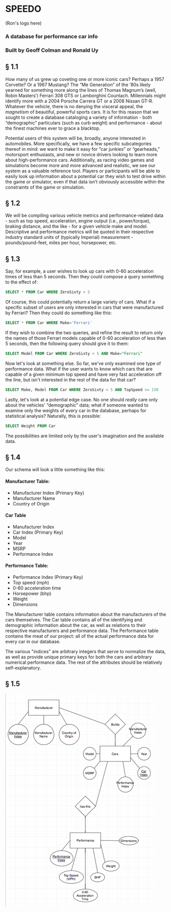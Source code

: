 # SPEEDO

(Ron's logo here)

### A database for performance car info
### Built by Geoff Colman and Ronald Uy

## § 1.1

How many of us grew up coveting one or more iconic cars? Perhaps a 1957 Corvette? Or a 1967 Mustang? The “Me Generation” of the ‘80s likely yearned for something more along the lines of Thomas Magnum’s (well, Robin Masters’) Ferrari 308 GTS or Lamborghini Countach. Millennials might identify more with a 2004 Porsche Carrera GT or a 2008 Nissan GT-R. Whatever the vehicle, there is no denying the visceral appeal, the _magnetism_ of beautiful, powerful sports cars. It is for this reason that we sought to create a database cataloging a variety of information - both “demographic” particulars (such as curb weight) and performance - about the finest machines ever to grace a blacktop.

Potential users of this system will be, broadly, anyone interested in automobiles. More specifically, we have a few specific subcategories thereof in mind: we want to make it easy for “car junkies” or “gearheads,” motorsport enthusiasts, and new or novice drivers looking to learn more about high-performance cars. Additionally, as racing video games and simulations become more and more advanced and realistic, we see our system as a valuable reference tool. Players or participants will be able to easily look up information about a potential car they wish to test drive within the game or simulator, even if that data isn’t obviously accessible within the constraints of the game or simulation.

## § 1.2

We will be compiling various vehicle metrics and performance-related data - such as top speed, acceleration, engine output (i.e., power/torque), braking distance, and the like - for a given vehicle make and model. Descriptive and performance metrics will be quoted in their respective industry standard units of (typically Imperial) measurement - pounds/pound-feet, miles per hour, horsepower, etc.

## § 1.3

Say, for example, a user wishes to look up cars with 0-60 acceleration times of less than 5 seconds. Then they could compose a query something to the effect of:

```SQL
SELECT * FROM Car WHERE ZeroSixty < 5
```

Of course, this could potentially return a large variety of cars. What if a specific subset of users are only interested in cars that were manufactured by Ferrari? Then they could do something like this:

```SQL
SELECT * FROM Car WHERE Make='Ferrari'
```

If they wish to combine the two queries, and refine the result to return only the names of those Ferrari models capable of 0-60 acceleration of less than 5 seconds, then the following query should give it to them:


```SQL
SELECT Model FROM Car WHERE ZeroSixty < 5 AND Make="Ferrari"
```

Now let's look at something else. So far, we've only examined one type of performance data. What if the user wants to know which cars that are capable of a given minimum top speed and have very fast acceleration off the line, but isn't interested in the rest of the data for that car?

```SQL
SELECT Make, Model FROM Car WHERE ZeroSixty < 5 AND TopSpeed >= 150
```

Lastly, let's look at a potential edge case. No one should _really_ care only about the vehicles' “demographic” data; what if someone wanted to examine only the weights of every car in the database, perhaps for statistical analysis? Naturally, this is possible:

```SQL
SELECT Weight FROM Car
```

The possibilities are limited only by the user's imagination and the available data.

## § 1.4

Our schema will look a little something like this:

#### Manufacturer Table: 
- Manufacturer Index (Primary Key)
- Manufacturer Name
- Country of Origin

#### Car Table
- Manufacturer Index
- Car Index (Primary Key) 
- Model
- Year
- MSRP
- Performance Index

#### Performance Table:
- Performance Index (Primary Key)
- Top speed (mph)
- 0-60 acceleration time
- Horsepower (bhp)
- Weight
- Dimensions

The Manufacturer table contains information about the manufacturers of the cars themselves. The Car table contains all of the identifying and demographic information about the car, as well as relations to their respective manufacturers and performance data. The Performance table contains the meat of our project: all of the actual performance data for every car in our database.

The various "indices" are arbitrary integers that serve to normalize the data, as well as provide unique primary keys for both the cars and arbitrary numerical performance data. The rest of the attributes should be relatively self-explanatory.

## § 1.5

![alt text](https://github.com/ronaldooeee/CMSI-486/blob/master/Prelimnary%20ERD%20for%20Database%20Project.png)
